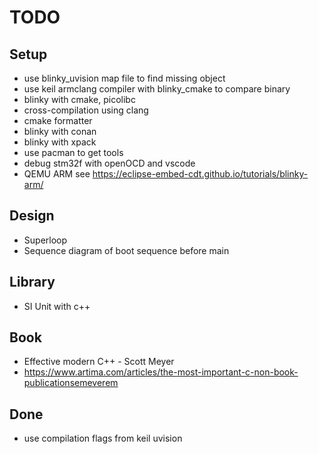 # TODO

## Setup
- use blinky_uvision map file to find missing object
- use keil armclang compiler with blinky_cmake to compare binary
- blinky with cmake, picolibc
- cross-compilation using clang
- cmake formatter
- blinky with conan
- blinky with xpack
- use pacman to get tools
- debug stm32f with openOCD and vscode
- QEMU ARM see https://eclipse-embed-cdt.github.io/tutorials/blinky-arm/

## Design

- Superloop
- Sequence diagram of boot sequence before main

## Library

- SI Unit with c++

## Book

- Effective modern C++ - Scott Meyer
- https://www.artima.com/articles/the-most-important-c-non-book-publicationsemeverem

## Done

- use compilation flags from keil uvision
